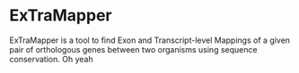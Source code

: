 # ExTraMapper
ExTraMapper is a tool to find Exon and Transcript-level Mappings of a given pair of orthologous genes between two organisms using sequence conservation. 
Oh yeah
